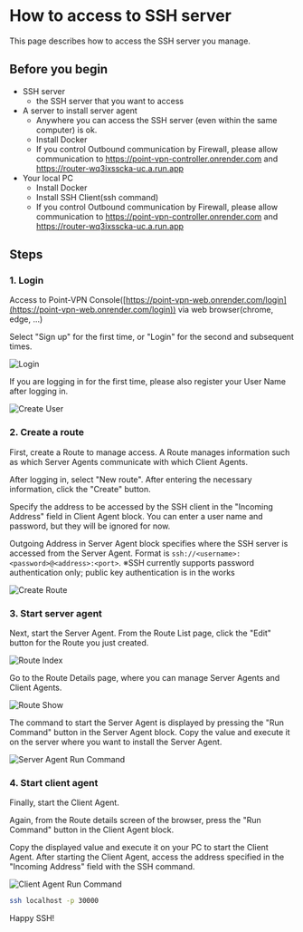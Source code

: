 # How to access to SSH server

This page describes how to access the SSH server you manage.

## Before you begin

- SSH server
  - the SSH server that you want to access
- A server to install server agent
  - Anywhere you can access the SSH server (even within the same computer) is ok.
  - Install Docker
  - If you control Outbound communication by Firewall, please allow communication to https://point-vpn-controller.onrender.com and https://router-wq3ixsscka-uc.a.run.app
- Your local PC
  - Install Docker
  - Install SSH Client(ssh command)
  - If you control Outbound communication by Firewall, please allow communication to https://point-vpn-controller.onrender.com and https://router-wq3ixsscka-uc.a.run.app

## Steps

### 1. Login

Access to Point-VPN Console([https://point-vpn-web.onrender.com/login](https://point-vpn-web.onrender.com/login)) via web browser(chrome, edge, ...)

Select "Sign up" for the first time, or "Login" for the second and subsequent times.

![Login](./images/1_login.png)

If you are logging in for the first time, please also register your User Name after logging in.

![Create User](./images/2_user_create.png)

### 2. Create a route

First, create a Route to manage access.
A Route manages information such as which Server Agents communicate with which Client Agents.

After logging in, select "New route".
After entering the necessary information, click the "Create" button.

Specify the address to be accessed by the SSH client in the "Incoming Address" field in Client Agent block.
You can enter a user name and password, but they will be ignored for now.

Outgoing Address in Server Agent block specifies where the SSH server is accessed from the Server Agent.
Format is `ssh://<username>:<password>@<address>:<port>`.
※SSH currently supports password authentication only; public key authentication is in the works

![Create Route](./images/3_create_route.png)

### 3. Start server agent

Next, start the Server Agent.
From the Route List page, click the "Edit" button for the Route you just created.

![Route Index](./images/4_route_index.png)

Go to the Route Details page, where you can manage Server Agents and Client Agents.

![Route Show](./images/5_route_show.png)

The command to start the Server Agent is displayed by pressing the "Run Command" button in the Server Agent block.
Copy the value and execute it on the server where you want to install the Server Agent.

![Server Agent Run Command](./images/6_server_agent_run_command.png)

### 4. Start client agent

Finally, start the Client Agent.

Again, from the Route details screen of the browser, press the "Run Command" button in the Client Agent block.

Copy the displayed value and execute it on your PC to start the Client Agent.
After starting the Client Agent, access the address specified in the "Incoming Address" field with the SSH command.

![Client Agent Run Command](./images/7_client_agent_run_command.png)

```bash
ssh localhost -p 30000
```

Happy SSH!
